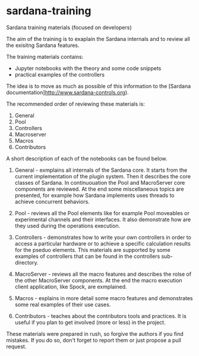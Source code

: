 # sardana-training
Sardana training materials (focused on developers)

The aim of the training is to exaplain the Sardana internals and to review all
the exisitng Sardana features.

The training materials contains:
* Jupyter notebooks with the theory and some code snippets
* practical examples of the controllers
  
The idea is to move as much as possible of this information to the [Sardana
documentation]http://www.sardana-controls.org).

The recommended order of reviewing these materials is:
1. General
2. Pool
3. Controllers
4. Macroserver
5. Macros
6. Contributors

A short description of each of the notebooks can be found below.

1. General - exmplains all internals of the Sardana core. It starts from the
current implementation of the plugin system. Then it describes the core
classes of Sardana. In continuouation the Pool and MacroServer core components
are reviewed. At the end some miscellaneous topics are presented, for example
how Sardana implements uses threads to achieve concurrent behaviors.

2. Pool - reviews all the Pool elements like for example Pool moveables or
experimental channels and their interfaces. It also demonstrate how are they
used during the operations execution.

3. Controllers - demonstrates how to write your own controllers in order to
access a particular hardware or to achieve a specific calculation results for the
pseduo elements. This materials are supported by some examples of controllers
that can be found in the controllers sub-directory.

4. MacroServer - reviews all the macro features and describes the rolse of
the other MacroServer components. At the end the macro execution client
application, like Spock, are exmplained.

5. Macros - explains in more detail some macro features and demonstrates some
real examples of their use cases.

6. Contributors - teaches about the contributors tools and practices. It is
useful if you plan to get involved (more or less) in the project.

These materials were prepared in rush, so forgive the authors if you find
mistakes. If you do so, don't forget to report them or just propose a pull request.

